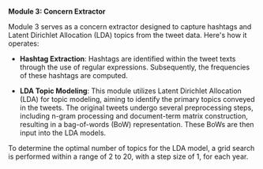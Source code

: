 **Module 3: Concern Extractor**

Module 3 serves as a concern extractor designed to capture hashtags and Latent Dirichlet Allocation (LDA) topics from the tweet data. Here's how it operates:

- **Hashtag Extraction**: Hashtags are identified within the tweet texts through the use of regular expressions. Subsequently, the frequencies of these hashtags are computed.

- **LDA Topic Modeling**: This module utilizes Latent Dirichlet Allocation (LDA) for topic modeling, aiming to identify the primary topics conveyed in the tweets. The original tweets undergo several preprocessing steps, including n-gram processing and document-term matrix construction, resulting in a bag-of-words (BoW) representation. These BoWs are then input into the LDA models.

To determine the optimal number of topics for the LDA model, a grid search is performed within a range of 2 to 20, with a step size of 1, for each year.